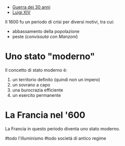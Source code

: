 - [Guerra dei 30 anni](Guerra%20dei%2030%20anni.md)
- [Luigi XIV](Luigi%20XIV.md)

Il 1600 fu un periodo di crisi per diversi motivi, tra cui:
- abbassamento della popolazione
- peste (*convissuta con Manzoni*)
# Uno stato "moderno"
Il concetto di stato moderno è:
1. un territorio definito (quindi non un impero)
2. un sovrano a capo
3. una burocrazia efficiente
4. un esercito permanente
# La Francia nel '600
La Francia in questo periodo diventa uno stato moderno.

#todo l'illuminismo
#todo società di antico regime